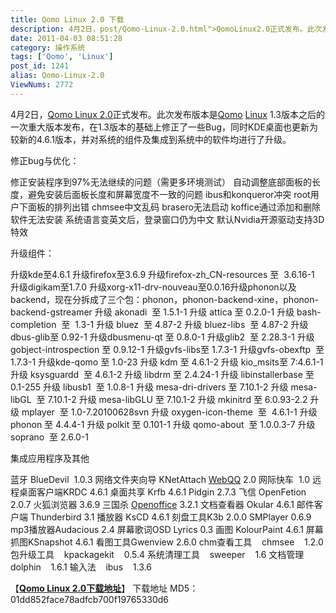 ```yaml
---
title: Qomo Linux 2.0 下载
description: 4月2日，post/Qomo-Linux-2.0.html">QomoLinux2.0正式发布。此次发布版本是/tags/Qomo">Qomo /tags/Linux">Linux 1.3版本之后的一次重大版本发布，在1.3版本的基础上修正了一些Bug，同时KDE桌面也更新为较新的4.6.1版本，并对系统的组件及集成到系统中的软件均进行了升级。……
date: 2011-04-03 08:51:28
category: 操作系统
tags: ['Qomo', 'Linux']
post_id: 1241
alias: Qomo-Linux-2.0
ViewNums: 2772
---
```


4月2日，[Qomo Linux 2.0](/blog/qomo-linux-20)正式发布。此次发布版本是[Qomo](/tags/Qomo) [Linux](/tags/Linux) 1.3版本之后的一次重大版本发布，在1.3版本的基础上修正了一些Bug，同时KDE桌面也更新为较新的4.6.1版本，并对系统的组件及集成到系统中的软件均进行了升级。

修正bug与优化：

修正安装程序到97%无法继续的问题（需更多环境测试）
自动调整底部面板的长度，避免安装后面板长度和屏幕宽度不一致的问题
ibus和konqueror冲突
root用户下面板的排列出错
chmsee中文乱码
brasero无法启动
koffice通过添加和删除软件无法安装
系统语言变英文后，登录窗口仍为中文
默认Nvidia开源驱动支持3D特效

升级组件：

升级kde至4.6.1
升级firefox至3.6.9
升级firefox-zh_CN-resources 至  3.6.16-1
升级digikam至1.7.0
升级xorg-x11-drv-nouveau至0.0.16升级phonon以及backend，现在分拆成了三个包：phonon，phonon-backend-xine，phonon-backend-gstreamer
升级 akonadi  至 1.5.1-1
升级 attica 至 0.2.0-1
升级 bash-completion  至  1.3-1
升级 bluez  至 4.87-2
升级 bluez-libs  至 4.87-2
升级 dbus-glib至 0.92-1
升级dbusmenu-qt 至 0.8.0-1
升级glib2  至 2.28.3-1
升级gobject-introspection 至 0.9.12-1
升级gvfs-libs至 1.7.3-1
升级gvfs-obexftp  至 1.7.3-1
升级kde-qomo 至 1.0-23
升级 kdm 至 4.6.1-2
升级 kio_msits至 7:4.6.1-1
升级 ksysguardd  至 4.6.1-2
升级 libdrm 至 2.4.24-1
升级 libinstallerbase 至 0.1-255
升级 libusb1  至 1.0.8-1
升级 mesa-dri-drivers 至 7.10.1-2
升级 mesa-libGL  至 7.10.1-2
升级 mesa-libGLU 至 7.10.1-2
升级 mkinitrd 至 6.0.93-2.2
升级 mplayer  至 1.0-7.20100628svn
升级 oxygen-icon-theme  至  4.6.1-1
升级 phonon 至 4.4.4-1
升级 polkit 至 0.101-1
升级 qomo-about  至 1.0.0.3-7
升级 soprano  至 2.6.0-1

集成应用程序及其他

蓝牙 BlueDevil  1.0.3
网络文件夹向导 KNetAttach
[WebQQ](/blog/webqq-qqmail) 2.0
网际快车  1.0
远程桌面客户端KRDC 4.6.1
桌面共享 Krfb 4.6.1
Pidgin 2.7.3
飞信 OpenFetion 2.0.7
火狐浏览器 3.6.9
三国杀
[Openoffice](/blog/openofficeorg-300-portable-chs) 3.2.1
文档查看器 Okular 4.6.1
邮件客户端 Thunderbird 3.1
播放器 KsCD 4.6.1
刻盘工具K3b 2.0.0
SMPlayer 0.6.9
mp3播放器Audacious 2.4
屏幕歌词OSD Lyrics 0.3
画图 KolourPaint 4.6.1
屏幕抓图KSnapshot 4.6.1
看图工具Gwenview 2.6.0
chm查看工具    chmsee    1.2.0
包升级工具    kpackagekit    0.5.4
系统清理工具    sweeper    1.6
文档管理    dolphin    1.6.1
输入法    ibus    1.3.6

【[**Qomo Linux 2.0下载地址**](/blog/qomo-linux-20)】
下载地址
MD5：01dd852face78adfcb700f19765330d6

